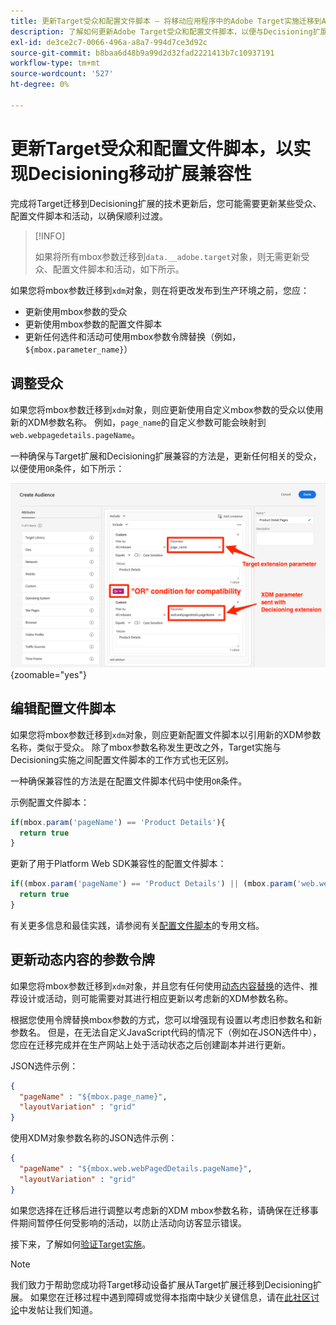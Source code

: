 ```yaml
---
title: 更新Target受众和配置文件脚本 — 将移动应用程序中的Adobe Target实施迁移到Adobe Journey Optimizer - Decisioning扩展
description: 了解如何更新Adobe Target受众和配置文件脚本，以便与Decisioning扩展兼容。
exl-id: de3ce2c7-0066-496a-a8a7-994d7ce3d92c
source-git-commit: b8baa6d48b9a99d2d32fad2221413b7c10937191
workflow-type: tm+mt
source-wordcount: '527'
ht-degree: 0%

---
```


# 更新Target受众和配置文件脚本，以实现Decisioning移动扩展兼容性


完成将Target迁移到Decisioning扩展的技术更新后，您可能需要更新某些受众、配置文件脚本和活动，以确保顺利过渡。

>[!INFO]
>
>如果将所有mbox参数迁移到`data.__adobe.target`对象，则无需更新受众、配置文件脚本和活动，如下所示。


如果您将mbox参数迁移到`xdm`对象，则在将更改发布到生产环境之前，您应：

* 更新使用mbox参数的受众
* 更新使用mbox参数的配置文件脚本
* 更新任何选件和活动可使用mbox参数令牌替换（例如，`${mbox.parameter_name}`）

## 调整受众

如果您将mbox参数迁移到`xdm`对象，则应更新使用自定义mbox参数的受众以使用新的XDM参数名称。 例如，`page_name`的自定义参数可能会映射到`web.webpagedetails.pageName`。

一种确保与Target扩展和Decisioning扩展兼容的方法是，更新任何相关的受众，以便使用`OR`条件，如下所示：

![如何查看更新Target受众以获得Decisioning扩展兼容性](assets/target-audience-update.png){zoomable="yes"}

## 编辑配置文件脚本

如果您将mbox参数迁移到`xdm`对象，则应更新配置文件脚本以引用新的XDM参数名称，类似于受众。 除了mbox参数名称发生更改之外，Target实施与Decisioning实施之间配置文件脚本的工作方式也无区别。

一种确保兼容性的方法是在配置文件脚本代码中使用`OR`条件。

示例配置文件脚本：

```Javascript
if(mbox.param('pageName') == 'Product Details'){
  return true
}
```

更新了用于Platform Web SDK兼容性的配置文件脚本：

```Javascript
if((mbox.param('pageName') == 'Product Details') || (mbox.param('web.webPageDetails.pageName') =='Product Details')){
  return true
}
```

有关更多信息和最佳实践，请参阅有关[配置文件脚本](https://experienceleague.adobe.com/zh-hans/docs/target/using/audiences/visitor-profiles/profile-parameters)的专用文档。

## 更新动态内容的参数令牌

如果您将mbox参数迁移到`xdm`对象，并且您有任何使用[动态内容替换](https://experienceleague.adobe.com/zh-hans/docs/target/using/experiences/offers/passing-profile-attributes-to-the-html-offer)的选件、推荐设计或活动，则可能需要对其进行相应更新以考虑新的XDM参数名称。

根据您使用令牌替换mbox参数的方式，您可以增强现有设置以考虑旧参数名和新参数名。 但是，在无法自定义JavaScript代码的情况下（例如在JSON选件中），您应在迁移完成并在生产网站上处于活动状态之后创建副本并进行更新。

JSON选件示例：

```JSON
{
  "pageName" : "${mbox.page_name}",
  "layoutVariation" : "grid"
}
```

使用XDM对象参数名称的JSON选件示例：

```JSON
{
  "pageName" : "${mbox.web.webPagedDetails.pageName}",
  "layoutVariation" : "grid"
}
```

如果您选择在迁移后进行调整以考虑新的XDM mbox参数名称，请确保在迁移事件期间暂停任何受影响的活动，以防止活动向访客显示错误。


接下来，了解如何[验证Target实施](validate.md)。

>[!NOTE]
>
>我们致力于帮助您成功将Target移动设备扩展从Target扩展迁移到Decisioning扩展。 如果您在迁移过程中遇到障碍或觉得本指南中缺少关键信息，请在[此社区讨论](https://experienceleaguecommunities.adobe.com/t5/adobe-experience-platform-data/tutorial-discussion-migrate-target-from-at-js-to-web-sdk/m-p/575587#M463)中发帖让我们知道。
